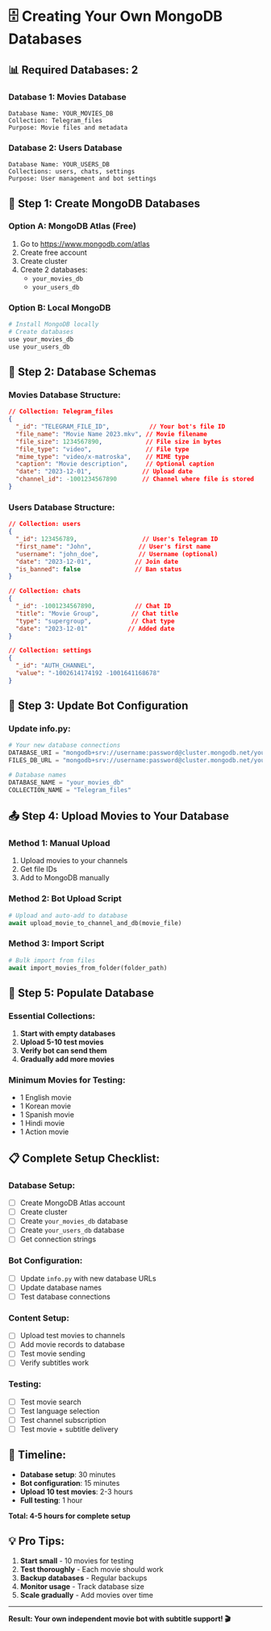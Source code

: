# 🗄️ Creating Your Own MongoDB Databases

## 📊 **Required Databases: 2**

### **Database 1: Movies Database**
```
Database Name: YOUR_MOVIES_DB
Collection: Telegram_files
Purpose: Movie files and metadata
```

### **Database 2: Users Database**
```
Database Name: YOUR_USERS_DB  
Collections: users, chats, settings
Purpose: User management and bot settings
```

## 🔧 **Step 1: Create MongoDB Databases**

### **Option A: MongoDB Atlas (Free)**
1. Go to https://www.mongodb.com/atlas
2. Create free account
3. Create cluster
4. Create 2 databases:
   - `your_movies_db`
   - `your_users_db`

### **Option B: Local MongoDB**
```bash
# Install MongoDB locally
# Create databases
use your_movies_db
use your_users_db
```

## 📁 **Step 2: Database Schemas**

### **Movies Database Structure:**
```json
// Collection: Telegram_files
{
  "_id": "TELEGRAM_FILE_ID",           // Your bot's file ID
  "file_name": "Movie Name 2023.mkv", // Movie filename
  "file_size": 1234567890,            // File size in bytes
  "file_type": "video",               // File type
  "mime_type": "video/x-matroska",    // MIME type
  "caption": "Movie description",     // Optional caption
  "date": "2023-12-01",              // Upload date
  "channel_id": -1001234567890       // Channel where file is stored
}
```

### **Users Database Structure:**
```json
// Collection: users
{
  "_id": 123456789,                  // User's Telegram ID
  "first_name": "John",             // User's first name
  "username": "john_doe",           // Username (optional)
  "date": "2023-12-01",            // Join date
  "is_banned": false               // Ban status
}

// Collection: chats
{
  "_id": -1001234567890,           // Chat ID
  "title": "Movie Group",         // Chat title
  "type": "supergroup",           // Chat type
  "date": "2023-12-01"           // Added date
}

// Collection: settings
{
  "_id": "AUTH_CHANNEL",
  "value": "-1002614174192 -1001641168678"
}
```

## 🔧 **Step 3: Update Bot Configuration**

### **Update info.py:**
```python
# Your new database connections
DATABASE_URI = "mongodb+srv://username:password@cluster.mongodb.net/your_movies_db"
FILES_DB_URL = "mongodb+srv://username:password@cluster.mongodb.net/your_users_db"

# Database names
DATABASE_NAME = "your_movies_db"
COLLECTION_NAME = "Telegram_files"
```

## 📤 **Step 4: Upload Movies to Your Database**

### **Method 1: Manual Upload**
1. Upload movies to your channels
2. Get file IDs
3. Add to MongoDB manually

### **Method 2: Bot Upload Script**
```python
# Upload and auto-add to database
await upload_movie_to_channel_and_db(movie_file)
```

### **Method 3: Import Script**
```python
# Bulk import from files
await import_movies_from_folder(folder_path)
```

## 🚀 **Step 5: Populate Database**

### **Essential Collections:**

1. **Start with empty databases**
2. **Upload 5-10 test movies**
3. **Verify bot can send them**
4. **Gradually add more movies**

### **Minimum Movies for Testing:**
- 1 English movie
- 1 Korean movie  
- 1 Spanish movie
- 1 Hindi movie
- 1 Action movie

## 📋 **Complete Setup Checklist:**

### **Database Setup:**
- [ ] Create MongoDB Atlas account
- [ ] Create cluster
- [ ] Create `your_movies_db` database
- [ ] Create `your_users_db` database
- [ ] Get connection strings

### **Bot Configuration:**
- [ ] Update `info.py` with new database URLs
- [ ] Update database names
- [ ] Test database connections

### **Content Setup:**
- [ ] Upload test movies to channels
- [ ] Add movie records to database
- [ ] Test movie sending
- [ ] Verify subtitles work

### **Testing:**
- [ ] Test movie search
- [ ] Test language selection  
- [ ] Test channel subscription
- [ ] Test movie + subtitle delivery

## 🎯 **Timeline:**

- **Database setup**: 30 minutes
- **Bot configuration**: 15 minutes  
- **Upload 10 test movies**: 2-3 hours
- **Full testing**: 1 hour

**Total: 4-5 hours for complete setup**

## 💡 **Pro Tips:**

1. **Start small** - 10 movies for testing
2. **Test thoroughly** - Each movie should work
3. **Backup databases** - Regular backups
4. **Monitor usage** - Track database size
5. **Scale gradually** - Add movies over time

---

**Result: Your own independent movie bot with subtitle support! 🎬**